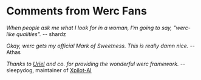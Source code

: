 Comments from Werc Fans
=======================

*When people ask me what I look for in a woman, I'm going to say, "werc-like qualities".* -- shardz

*Okay, werc gets my official Mark of Sweetness.  This is really damn nice.* -- Athas

*Thanks to [Uriel](http://uriel.cat-v.org) and co. for providing the wonderful werc framework.* -- sleepydog, maintainer of [Xpilot-AI](http://www.reddit.com/r/programming/comments/9m2nl/xpilotai_development_of_autonomous_agents_in/c0dch6s)
